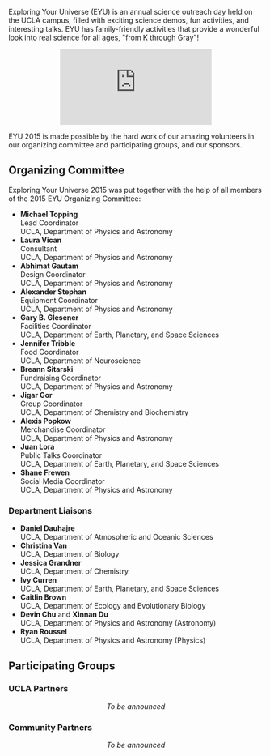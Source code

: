 Exploring Your Universe (EYU) is an annual science outreach day held on the UCLA campus, filled with exciting science demos, fun activities, and interesting talks. EYU has family-friendly activities that provide a wonderful look into real science for all ages, "from K through Gray"!

<div class="video-container">
	<center><iframe src="https://www.youtube-nocookie.com/embed/doC6Rd93YyA?rel=0" frameborder="0" allowfullscreen></iframe></center>
</div>

EYU 2015 is made possible by the hard work of our amazing volunteers in our organizing committee and participating groups, and our sponsors.

## Organizing Committee
Exploring Your Universe 2015 was put together with the help of all members of the 2015 EYU Organizing Committee:

* **Michael Topping**<br>Lead Coordinator<br>UCLA, Department of Physics and Astronomy
* **Laura Vican**<br>Consultant<br>UCLA, Department of Physics and Astronomy
* **Abhimat Gautam**<br>Design Coordinator<br>UCLA, Department of Physics and Astronomy
* **Alexander Stephan**<br>Equipment Coordinator<br>UCLA, Department of Physics and Astronomy
* **Gary B. Glesener**<br>Facilities Coordinator<br>UCLA, Department of Earth, Planetary, and Space Sciences
* **Jennifer Tribble**<br>Food Coordinator<br>UCLA, Department of Neuroscience
* **Breann Sitarski**<br>Fundraising Coordinator<br>UCLA, Department of Physics and Astronomy
* **Jigar Gor**<br>Group Coordinator<br>UCLA, Department of Chemistry and Biochemistry
* **Alexis Popkow**<br>Merchandise Coordinator<br>UCLA, Department of Physics and Astronomy
* **Juan Lora**<br>Public Talks Coordinator<br>UCLA, Department of Earth, Planetary, and Space Sciences
* **Shane Frewen**<br>Social Media Coordinator<br>UCLA, Department of Physics and Astronomy

### Department Liaisons
* **Daniel Dauhajre**<br>UCLA, Department of Atmospheric and Oceanic Sciences
* **Christina Van**<br>UCLA, Department of Biology
* **Jessica Grandner**<br>UCLA, Department of Chemistry
* **Ivy Curren**<br>UCLA, Department of Earth, Planetary, and Space Sciences
* **Caitlin Brown**<br>UCLA, Department of Ecology and Evolutionary Biology
* **Devin Chu** and **Xinnan Du**<br>UCLA, Department of Physics and Astronomy (Astronomy)
* **Ryan Roussel**<br>UCLA, Department of Physics and Astronomy (Physics)

## Participating Groups

### UCLA Partners
<center><p><em>To be announced</em></p></center>

### Community Partners
<center><p><em>To be announced</em></p></center>